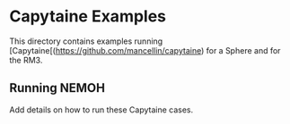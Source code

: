 # Capytaine Examples
This directory contains examples running [Capytaine[(https://github.com/mancellin/capytaine) for a Sphere and for the RM3. 

## Running NEMOH
Add details on how to run these Capytaine cases.